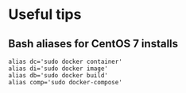 # Useful tips
## Bash aliases for CentOS 7 installs
```
alias dc='sudo docker container'
alias di='sudo docker image'
alias db='sudo docker build'
alias comp='sudo docker-compose'
```
